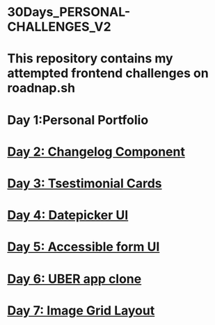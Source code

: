 # 30Days_PERSONAL-CHALLENGES_V2  

# This repository contains my attempted frontend challenges on roadnap.sh 

# <a heref="https://roadmap.sh/projects/portfolio-website">Day 1:Personal Portfolio</a> 

# <a href="https://roadmap.sh/projects/changelog-component">Day 2: Changelog Component</a>

# <a href="https://roadmap.sh/projects/testimonial-cards">Day 3: Tsestimonial Cards</a>

# <a href="https://roadmap.sh/projects/datepicker-ui">Day 4: Datepicker UI</a>

# <a href="https://roadmap.sh/projects/accessible-form-uit">Day 5: Accessible form UI</a>

# <a href="https://roadmap.sh/projects/changelog-component">Day 6: UBER app clone </a>

# <a href="https://roadmap.sh/projects/image-grid">Day 7: Image Grid Layout</a>

